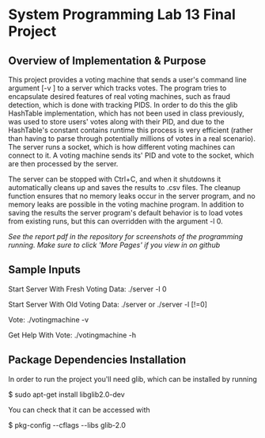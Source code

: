 # System Programming Lab 13 Final Project
## Overview of Implementation & Purpose
This project provides a voting machine that sends a user's command line argument [-v <vote>] to a server which tracks votes. The program tries to encapsulate desired
features of real voting machines, such as fraud detection, which is done with tracking PIDS. In order to do this the glib HashTable implementation, which has not been used
in class previously, was used to store users' votes along with their PID, and due to the HashTable's constant contains runtime this process is very efficient 
(rather than having to parse through potentially millions of votes in a real scenario). The server runs a socket, which is how different voting machines can connect to it. A
voting machine sends its' PID and vote to the socket, which are then processed by the server.

The server can be stopped with Ctrl+C, and when it shutdowns it automatically cleans up and saves the results to .csv files. The cleanup function ensures that no memory 
leaks occur in the server program, and no memory leaks are possible in the voting machine program. In addition to saving the results the server program's default behavior is to load votes from existing runs, but this can overridden with the argument -l 0.

*See the report pdf in the repository for screenshots of the programming running. Make sure to click 'More Pages' if you view in on github*

## Sample Inputs

Start Server With Fresh Voting Data: ./server -l 0

Start Server With Old Voting Data: ./server or ./server -l [!=0]


Vote: ./votingmachine -v <vote>

Get Help With Vote: ./votingmachine -h


## Package Dependencies Installation
In order to run the project you'll need glib, which can be installed by running

$ sudo apt-get install libglib2.0-dev

You can check that it can be accessed with

$ pkg-config --cflags --libs glib-2.0





